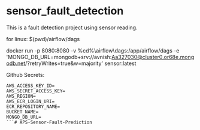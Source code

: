 # sensor_fault_detection
This is a fault detection project using sensor reading.


for linux:
$(pwd)/airflow/dags

docker run -p 8080:8080 -v %cd%\airflow\dags:/app/airflow/dags -e 'MONGO_DB_URL=mongodb+srv://avnish:Aa327030@cluster0.or68e.mongodb.net/?retryWrites=true&w=majority' sensor:latest 



Github Secrets:
```
AWS_ACCESS_KEY_ID=
AWS_SECRET_ACCESS_KEY=
AWS_REGION=
AWS_ECR_LOGIN_URI=
ECR_REPOSITORY_NAME=
BUCKET_NAME=
MONGO_DB_URL=
```# APS-Sensor-Fault-Prediction
